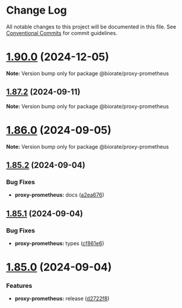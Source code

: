 # Change Log

All notable changes to this project will be documented in this file.
See [Conventional Commits](https://conventionalcommits.org) for commit guidelines.

# [1.90.0](https://github.com/biorate/core/compare/v1.89.0...v1.90.0) (2024-12-05)

**Note:** Version bump only for package @biorate/proxy-prometheus

## [1.87.2](https://github.com/biorate/core/compare/v1.87.1...v1.87.2) (2024-09-11)

**Note:** Version bump only for package @biorate/proxy-prometheus

# [1.86.0](https://github.com/biorate/core/compare/v1.85.2...v1.86.0) (2024-09-05)

**Note:** Version bump only for package @biorate/proxy-prometheus

## [1.85.2](https://github.com/biorate/core/compare/v1.85.1...v1.85.2) (2024-09-04)

### Bug Fixes

- **proxy-prometheus:** docs ([a2ea676](https://github.com/biorate/core/commit/a2ea67685dca69d2873fe880d6ae9ce63e7caf45))

## [1.85.1](https://github.com/biorate/core/compare/v1.85.0...v1.85.1) (2024-09-04)

### Bug Fixes

- **proxy-prometheus:** types ([cf861e6](https://github.com/biorate/core/commit/cf861e6a0b04eaf2c9c837916dd52efcc4e981f2))

# [1.85.0](https://github.com/biorate/core/compare/v1.84.1...v1.85.0) (2024-09-04)

### Features

- **proxy-prometheus:** release ([d2722f8](https://github.com/biorate/core/commit/d2722f871a57ce2985998ec3288df70abf7ae748))

